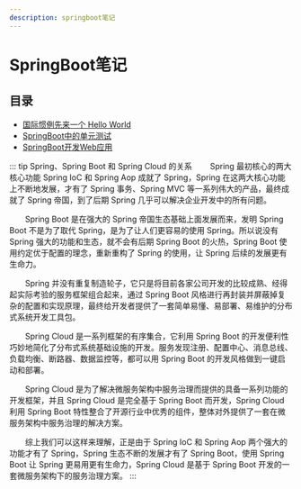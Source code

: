 ```yaml
---
description: springboot笔记
---
```


# SpringBoot笔记
## 目录
  - [国际惯例先来一个 Hello World](01_HelloWorld.md)
  - [SpringBoot中的单元测试](02_Test.md)
  - [SpringBoot开发Web应用](02_Web.md)
  
::: tip Spring、Spring Boot 和 Spring Cloud 的关系
&emsp;&emsp;Spring 最初核心的两大核心功能 Spring IoC 和 Spring Aop 成就了 Spring，Spring 在这两大核心功能上不断地发展，才有了 Spring 事务、Spring MVC 等一系列伟大的产品，最终成就了 Spring 帝国，到了后期 Spring 几乎可以解决企业开发中的所有问题。
  
&emsp;&emsp;Spring Boot 是在强大的 Spring 帝国生态基础上面发展而来，发明 Spring Boot 不是为了取代 Spring，是为了让人们更容易的使用 Spring。所以说没有 Spring 强大的功能和生态，就不会有后期 Spring Boot 的火热，Spring Boot 使用约定优于配置的理念，重新重构了 Spring 的使用，让 Spring 后续的发展更有生命力。
  
&emsp;&emsp;Spring 并没有重复制造轮子，它只是将目前各家公司开发的比较成熟、经得起实际考验的服务框架组合起来，通过 Spring Boot 风格进行再封装并屏蔽掉复杂的配置和实现原理，最终给开发者提供了一套简单易懂、易部署、易维护的分布式系统开发工具包。
  
&emsp;&emsp;Spring Cloud 是一系列框架的有序集合，它利用 Spring Boot 的开发便利性巧妙地简化了分布式系统基础设施的开发。服务发现注册、配置中心、消息总线、负载均衡、断路器、数据监控等，都可以用 Spring Boot 的开发风格做到一键启动和部署。
  
&emsp;&emsp;Spring Cloud 是为了解决微服务架构中服务治理而提供的具备一系列功能的开发框架，并且 Spring Cloud 是完全基于 Spring Boot 而开发，Spring Cloud 利用 Spring Boot 特性整合了开源行业中优秀的组件，整体对外提供了一套在微服务架构中服务治理的解决方案。

&emsp;&emsp;综上我们可以这样来理解，正是由于 Spring IoC 和 Spring Aop 两个强大的功能才有了 Spring，Spring 生态不断的发展才有了 Spring Boot，使用 Spring Boot 让 Spring 更易用更有生命力，Spring Cloud 是基于 Spring Boot 开发的一套微服务架构下的服务治理方案。
:::
